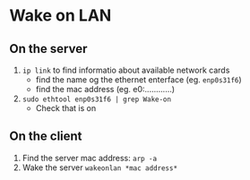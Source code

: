 # Wake on LAN

## On the server

1. `ip link` to find informatio about available network cards
   - find the name og the ethernet enterface (eg. `enp0s31f6`)
   - find the mac address (eg. e0:............)
2. `sudo ethtool enp0s31f6 | grep Wake-on`
   - Check that is on 

## On the client

1. Find the server mac address: `arp -a`
2. Wake the server `wakeonlan *mac address*`